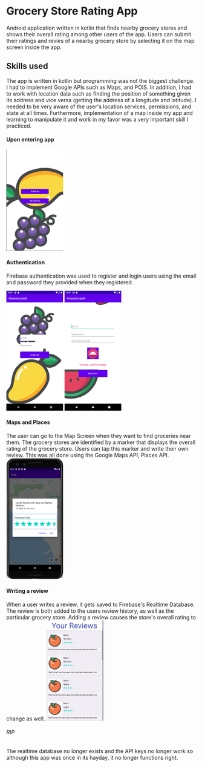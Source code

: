 # Grocery Store Rating App
Android application written in kotlin that finds nearby grocery stores and shows their overall rating among other users of the app. Users can submit their ratings and revies of a nearby grocery store by selecting it on the map screen inside the app. 

##  Skills used
The app is written in kotlin but programming was not the biggest challenge. I had to implement Google APIs such as Maps, and POIS. In addition, I had to work with location data such as finding the position of something given its address and vice versa (getting the address of a longitude and latitude). I needed to be very aware of the user's location services, permissions, and state at all times. Furthermore, implementation of a map inside my app and learning to manipulate it and work in my favor was a very important skill I practiced.

#### Upon entering app
<img src= 'GroceryRating/signin.png' width=150>

#### Authentication
Firebase authentication was used to register and login users using the email and password they provided when they registered.
<p float='left'>
  <img src= 'GroceryRating/login.png' width=150>
  <img src= 'GroceryRating/register.png' width=150>
</p>
  
  #### Maps and Places
  The user can go to the Map Screen when they want to find groceries near them. The grocery stores are identified by a marker that displays the overall rating of the grocery store. Users can tap this marker and write their own review. This was all done using the Google Maps API, Places API.
   <img src= 'GroceryRating/mapreview.png' width=150>
   
  #### Writing a review
  When a user writes a review, it gets saved to Firebase's Realtime Database. The review is both added to the users review history, as well as the particular grocery store. Adding a review causes the store's overall rating to change as well. 
  <img src= 'GroceryRating/reviews.png' width=150>
 
 ###### RIP
 The realtime database no longer exists and the API keys no longer work so although this app was once in its hayday, it no longer functions right. 
  
